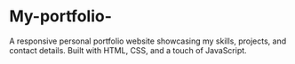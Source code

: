 # My-portfolio-
A responsive personal portfolio website showcasing my skills, projects, and contact details. Built with HTML, CSS, and a touch of JavaScript.
